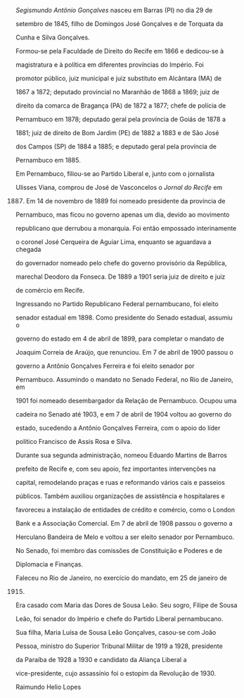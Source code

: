

*Segismundo Antônio Gonçalves* nasceu em Barras (PI) no dia 29 de

setembro de 1845, filho de Domingos José Gonçalves e de Torquata da

Cunha e Silva Gonçalves.



Formou-se pela Faculdade de Direito do Recife em 1866 e dedicou-se à

magistratura e à política em diferentes províncias do Império. Foi

promotor público, juiz municipal e juiz substituto em Alcântara (MA) de

1867 a 1872; deputado provincial no Maranhão de 1868 a 1869; juiz de

direito da comarca de Bragança (PA) de 1872 a 1877; chefe de polícia de

Pernambuco em 1878; deputado geral pela província de Goiás de 1878 a

1881; juiz de direito de Bom Jardim (PE) de 1882 a 1883 e de São José

dos Campos (SP) de 1884 a 1885; e deputado geral pela província de

Pernambuco em 1885.



Em Pernambuco, filiou-se ao Partido Liberal e, junto com o jornalista

Ulisses Viana, comprou de José de Vasconcelos o *Jornal do Recife* em

1887. Em 14 de novembro de 1889 foi nomeado presidente da província de

Pernambuco, mas ficou no governo apenas um dia, devido ao movimento

republicano que derrubou a monarquia. Foi então empossado interinamente

o coronel José Cerqueira de Aguiar Lima, enquanto se aguardava a chegada

do governador nomeado pelo chefe do governo provisório da República,

marechal Deodoro da Fonseca. De 1889 a 1901 seria juiz de direito e juiz

de comércio em Recife.



Ingressando no Partido Republicano Federal pernambucano, foi eleito

senador estadual em 1898. Como presidente do Senado estadual, assumiu o

governo do estado em 4 de abril de 1899, para completar o mandato de

Joaquim Correia de Araújo, que renunciou. Em 7 de abril de 1900 passou o

governo a Antônio Gonçalves Ferreira e foi eleito senador por

Pernambuco. Assumindo o mandato no Senado Federal, no Rio de Janeiro, em

1901 foi nomeado desembargador da Relação de Pernambuco. Ocupou uma

cadeira no Senado até 1903, e em 7 de abril de 1904 voltou ao governo do

estado, sucedendo a Antônio Gonçalves Ferreira, com o apoio do líder

político Francisco de Assis Rosa e Silva.



Durante sua segunda administração, nomeou Eduardo Martins de Barros

prefeito de Recife e, com seu apoio, fez importantes intervenções na

capital, remodelando praças e ruas e reformando vários cais e passeios

públicos. Também auxiliou organizações de assistência e hospitalares e

favoreceu a instalação de entidades de crédito e comércio, como o London

Bank e a Associação Comercial. Em 7 de abril de 1908 passou o governo a

Herculano Bandeira de Melo e voltou a ser eleito senador por Pernambuco.

No Senado, foi membro das comissões de Constituição e Poderes e de

Diplomacia e Finanças.



Faleceu no Rio de Janeiro, no exercício do mandato, em 25 de janeiro de

1915.



Era casado com Maria das Dores de Sousa Leão. Seu sogro, Filipe de Sousa

Leão, foi senador do Império e chefe do Partido Liberal pernambucano.

Sua filha, Maria Luísa de Sousa Leão Gonçalves, casou-se com João

Pessoa, ministro do Superior Tribunal Militar de 1919 a 1928, presidente

da Paraíba de 1928 a 1930 e candidato da Aliança Liberal a

vice-presidente, cujo assassínio foi o estopim da Revolução de 1930.



Raimundo Helio Lopes



